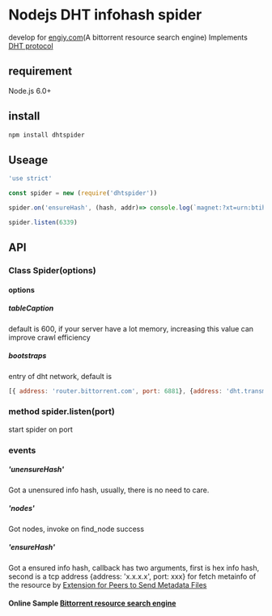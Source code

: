 # Nodejs DHT infohash spider

develop for [engiy.com](http://engiy.com)(A bittorrent resource search engine)
Implements [DHT protocol](http://www.bittorrent.org/beps/bep_0005.html)

## requirement
Node.js 6.0+


## install
```javascript
npm install dhtspider
```


## Useage
```javascript
'use strict'

const spider = new (require('dhtspider'))

spider.on('ensureHash', (hash, addr)=> console.log(`magnet:?xt=urn:btih:${hash}`))

spider.listen(6339)
```

## API
### Class Spider(options)
#### options
##### tableCaption
default is 600, if your server have a lot memory, increasing this value can improve crawl efficiency
##### bootstraps
entry of dht network, default is
```javascript
[{ address: 'router.bittorrent.com', port: 6881}, {address: 'dht.transmissionbt.com',port: 6881}]
```

### method spider.listen(port)
start spider on port 

### events
##### 'unensureHash'
Got a unensured info hash, usually, there is no need to care.
##### 'nodes'
Got nodes, invoke on find_node success
##### 'ensureHash'
Got a ensured info hash, callback has two arguments, first is hex info hash, second is a tcp address {address: 'x.x.x.x', port: xxx} for fetch metainfo of the resource by [Extension for Peers to Send Metadata Files](http://www.bittorrent.org/beps/bep_0009.html)


#### Online Sample [Bittorrent resource search engine](http://engiy.com)


